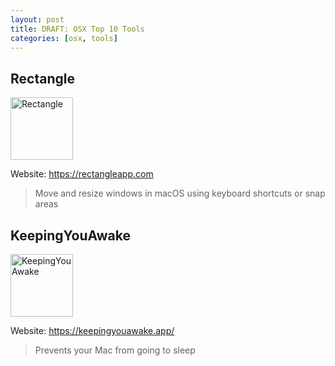 ```yaml
---
layout: post
title: DRAFT: OSX Top 10 Tools
categories: [osx, tools]
---
```


## Rectangle

<img src="https://rectangleapp.com/images/mac512pts1x.png" alt="Rectangle" width="100"/>

Website: https://rectangleapp.com

> Move and resize windows in macOS using keyboard shortcuts or snap areas

## KeepingYouAwake

<img src="https://keepingyouawake.app/icon-128@2x.33819b4f.png" alt="KeepingYouAwake" width="100">

Website: https://keepingyouawake.app/

> Prevents your Mac from going to sleep
